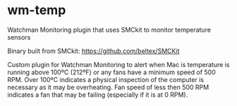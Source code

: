# wm-temp
Watchman Monitoring plugin that uses SMCkit to monitor temperature sensors

Binary built from SMCkit: https://github.com/beltex/SMCKit

Custom plugin for Watchman Monitoring to alert when Mac is temperature is running above 100ºC (212ºF) or any fans have a minimum speed of 500 RPM. Over 100ºC indicates a physical inspection of the computer is necessary as it may be overheating. Fan speed of less then 500 RPM indicates a fan that may be failing (especially if it is at 0 RPM).
